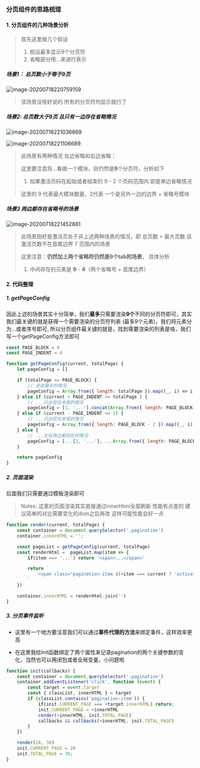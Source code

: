 ### 分页组件的思路梳理

#### 1. 分页组件的几种场景分析

> 首先这里做几个假设
>
> 1. 假设最多显示9个分页符
> 2. 省略部分用...来进行表示

##### 场景1： 总页数小于等于9页  

![image-20200718220759159](C:\Users\Administrator\AppData\Roaming\Typora\typora-user-images\image-20200718220759159.png)

> 该场景没啥好说的 所有的分页符均显示就行了

##### 场景2: 总页数大于9页 且只有一边存在省略情况

![image-20200718221036869](C:\Users\Administrator\AppData\Roaming\Typora\typora-user-images\image-20200718221036869.png)

![image-20200718221106689](C:\Users\Administrator\AppData\Roaming\Typora\typora-user-images\image-20200718221106689.png)

> 此场景有两种情况 左边省略和右边省略：
>
> 这里要注意将...看做一个模块，则仍然是**9**个分页符，分析如下
>
> 1. 如果激活页码在起始或者结束的 9 - 2 个页码范围内 即是单边省略情况
>
> 这里的 9 代表最大模块数量，2代表 一个是另外一边的边界 + 省略号模块

##### 场景3 两边都存在省略号的场景

![image-20200718221452881](C:\Users\Administrator\AppData\Roaming\Typora\typora-user-images\image-20200718221452881.png)

> 此场景刚好是激活页处于非上述两种场景的情况，即 总页数 > 最大页数 且 激活页数不在首尾边界 7 范围内的场景
>
> 这里注意：**仍然加上两个省略符仍然是9个tab的场景**， 具体分析
>
> 1. 中间存在的元素是 **9** - **4**（两个省略号 + 首尾边界）



#### 2. 代码整理

##### 1. getPageConfig

因此上述的场景其实十分简单，我们**最多**只需要渲染**9个**不同的分页符即可，其实我们最关键的就是获得一个需要渲染的分页符列表 (最多9个元素)，我们将元素分为...或者序号即可, 所以分页组件最关键的就是，找到需要渲染的列表是啥，我们写一个getPageConfig方法即可

~~~javascript
const PAGE_BLOCK = 9
const PAGE_INDENT = 4

function getPageConfig(current, totalPage) {
    let pageConfig = []

    if (totalPage <= PAGE_BLOCK) {
        // 全部展示的情况
        pageConfig = Array.from({ length: totalPage }).map((_, i) => i + 1)
    } else if (current + PAGE_INDENT >= totalPage ) {
        // ...只出现在末尾的情况
        pageConfig = [1, '...'].concat(Array.from({ length: PAGE_BLOCK - 2 }).map((_, i) => i + totalPage - PAGE_BLOCK + 3))
    } else if (current - PAGE_INDENT <= 1) {
        // ...只出现在末尾的情况
        pageConfig = Array.from({ length: PAGE_BLOCK - 2 }).map((_, i) => i + 1).concat(['...', totalPage])
    } else {
        // ...左右两边都存在的情况
        pageConfig = [...[1, '...'], ...Array.from({ length: PAGE_BLOCK - 4 }).map((_, i) => i + current - 2), ...['...', totalPage]]
    }

    return pageConfig
}
~~~

##### 2. 页面渲染

 后面我们只需要通过模板渲染即可

> Notes: 这里的页面渲染其实直接通过innerHtml全部刷新 性能有点差的 建议简单的对比需要变化的dom之后再改 这样可能性能会好一点

~~~javascript
function render(current, totalPage) {
    const container = document.querySelector('.pagination')
    container.innerHTML = '';

    const pageList = getPageConfig(current, totalPage)
    const renderHtml =  pageList.map(item => {
        if(item === '...') return '<span>...</span>'

        return `
            <span class="pagination-item ${+item === current ? 'activate' : ''}">${item}</span>
        `
    })

    container.innerHTML = renderHtml.join('')
}
~~~

##### 3. 分页事件监听

+ 这里有一个地方要注意我们可以通过**事件代理的方法**来绑定事件，这样效率更高

+ 在这里我给Init函数绑定了两个属性来记录pagination的两个关键参数的变化，当然也可以用闭包或者全局变量，小问题啦

~~~javascript
function init(callbacks) {
    const container = document.querySelector('.pagination')
    container.addEventListener('click', function (event) {
        const target = event.target
        const { classList, innerHTML } = target
        if (classList.contains('pagination-item')) {
            if(init.CURRENT_PAGE === +target.innerHTML) return;
            init.CURRENT_PAGE = +innerHTML
            render(+innerHTML, init.TOTAL_PAGE)
            callbacks && callbacks(+innerHTML, init.TOTAL_PAGE)
        }
    })

    render(28, 30)
    init.CURRENT_PAGE = 28
    init.TOTAL_PAGE = 30;
}
~~~



